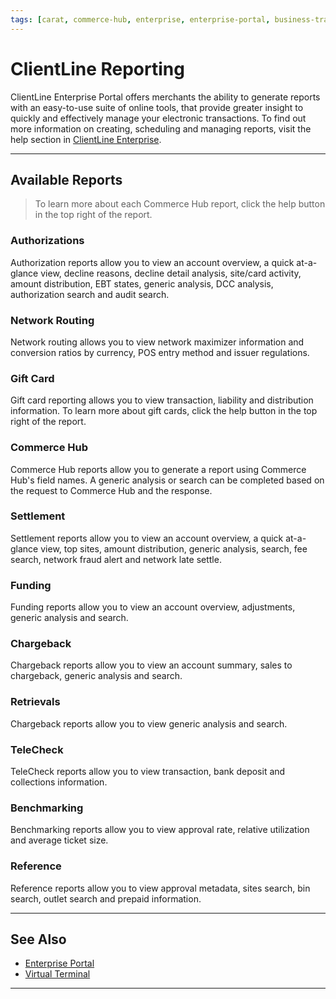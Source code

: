 ```yaml
---
tags: [carat, commerce-hub, enterprise, enterprise-portal, business-track, virtual-terminal, reporting, settings]
---
```


# ClientLine Reporting

ClientLine Enterprise Portal offers merchants the ability to generate reports with an easy-to-use suite of online tools, that provide greater insight to quickly and effectively manage your electronic transactions. To find out more information on creating, scheduling and managing reports, visit the help section in [ClientLine Enterprise](https://www.businesstrack.com).

---

## Available Reports

<!-- theme: info -->
>To learn more about each Commerce Hub report, click the help button in the top right of the report. 

### Authorizations

Authorization reports allow you to view an account overview, a quick at-a-glance view, decline reasons, decline detail analysis, site/card activity, amount distribution, EBT states, generic analysis, DCC analysis, authorization search and audit search.

### Network Routing

Network routing allows you to view network maximizer information and conversion ratios by currency, POS entry method and issuer regulations. 

### Gift Card

Gift card reporting allows you to view transaction, liability and distribution information. To learn more about gift cards, click the help button in the top right of the report.

### Commerce Hub

Commerce Hub reports allow you to generate a report using Commerce Hub's field names. A generic analysis or search can be completed based on the request to Commerce Hub and the response. 

### Settlement

Settlement reports allow you to view an account overview, a quick at-a-glance view, top sites, amount distribution, generic analysis, search, fee search, network fraud alert and network late settle. 

### Funding

Funding reports allow you to view an account overview, adjustments, generic analysis and search. 

### Chargeback

Chargeback reports allow you to view an account summary, sales to chargeback, generic analysis and search. 

### Retrievals

Chargeback reports allow you to view generic analysis and search. 

### TeleCheck

TeleCheck reports allow you to view transaction, bank deposit and collections information. 

### Benchmarking

Benchmarking reports allow you to view approval rate, relative utilization and average ticket size.

### Reference

Reference reports allow you to view approval metadata, sites search, bin search, outlet search and prepaid information. 

---

## See Also

- [Enterprise Portal](?path=docs/Resources/Guides/Enterprise-Portal/Enterprise-Portal.md)
- [Virtual Terminal](?path=docs/Resources/Guides/Enterprise-Portal/Virtual-Terminal.md)

---
